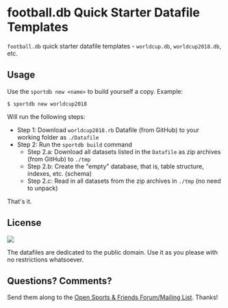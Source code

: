 # football.db Quick Starter Datafile Templates

`football.db` quick starter datafile templates -
`worldcup.db`, `worldcup2018.db`, etc.


## Usage

Use the `sportdb new <name>` to build yourself a copy. Example:

    $ sportdb new worldcup2018

Will run the following steps:

- Step 1:  Download `worldcup2018.rb` Datafile (from GitHub) to your working folder as `./Datafile`
- Step 2:  Run the `sportdb build` command
    - Step 2.a:  Download all datasets listed in the `Datafile` as zip archives (from GitHub) to `./tmp`
    - Step 2.b:  Create the "empty" database, that is, table structure, indexes, etc. (schema)
    - Step 2.c:  Read in all datasets from the zip archives in `./tmp` (no need to unpack)

That's it.


## License

![](https://publicdomainworks.github.io/buttons/zero88x31.png)

The datafiles are dedicated to the public domain.
Use it as you please with no restrictions whatsoever.

## Questions? Comments?

Send them along to the
[Open Sports & Friends Forum/Mailing List](http://groups.google.com/group/opensport).
Thanks!

